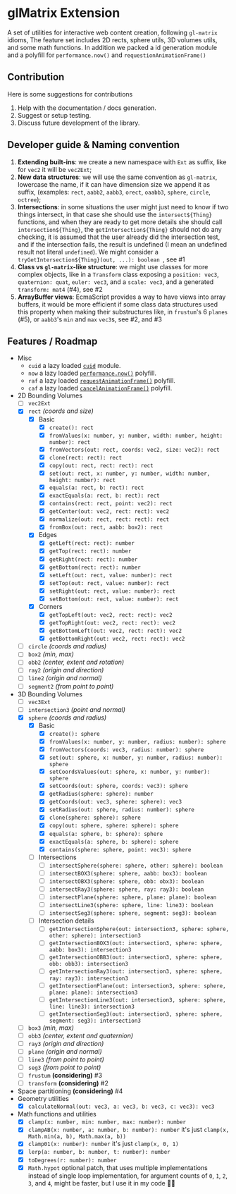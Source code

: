 # glMatrix Extension

A set of utilities for interactive web content creation, following `gl-matrix` idioms,
The feature set includes 2D rects, sphere utils, 3D volumes utils, and some math functions.
In addition we packed a id generation module and a polyfill for `performance.now()` and `requestionAnimationFrame()`

## Contribution

Here is some suggestions for contributions

1. Help with the documentation / docs generation.
2. Suggest or setup testing.
3. Discuss future development of the library.

## Developer guide & Naming convention

1. **Extending built-ins**: we create a new namespace with `Ext` as suffix,
   like for `vec2` it will be `vec2Ext`;
2. **New data structures**: we will use the same convention as `gl-matrix`,
   lowercase the name, if it can have dimension size we append it as
   suffix, (examples: `rect`, `aabb2`, `aabb3`, `orect`, `oaabb3`,
   `sphere`, `circle`, `octree`);
3. **Intersections**: in some situations the user might just need to know
   if two things intersect, in that case she should use the
   `intersect${Thing}` functions, and when they are ready to get more
   details she should call `intersection${Thing}`, the
   `getIntersection${Thing}` should not do any checking, it is assumed that
   the user already did the intersection test, and if the intersection
   fails, the result is undefined (I mean an undefined result not literal
   `undefined`). We might consider a
   `tryGetIntersection${Thing}(out, ...): boolean `, see #1
4. **Class vs `gl-matrix`-like structure**: we might use classes for more complex objects, like in a `Transform` class exposing a `position: vec3`, `quaternion: quat`, `euler: vec3`, and a `scale: vec3`, and a generated `transform: mat4` (#4), see #2
5. **ArrayBuffer views**: EcmaScript provides a way to have views into array buffers, it would be more efficient if some class data structures used this property when making their substructures like, in `frustum`'s 6 `planes` (#5), or `aabb3`'s `min` and `max` `vec3`s, see #2, and #3

## Features / Roadmap

- Misc
  - `cuid` a lazy loaded [`cuid`](http://npmjs.com/package/cuid) module.
  - `now` a lazy loaded [`performance.now()`](http://npmjs.com/package/performance-now) polyfill.
  - `raf` a lazy loaded [`requestAnimationFrame()`](http://npmjs.com/package/@essentials/raf) polyfill.
  - `caf` a lazy loaded [`cancelAnimationFrame()`](http://npmjs.com/package/@essentials/raf) polyfill.
- 2D Bounding Volumes
  - [ ] `vec2Ext`
  - [x] `rect` _(coords and size)_
    - [x] Basic
      - [x] `create(): rect`
      - [x] `fromValues(x: number, y: number, width: number, height: number): rect`
      - [x] `fromVectors(out: rect, coords: vec2, size: vec2): rect`
      - [x] `clone(rect: rect): rect`
      - [x] `copy(out: rect, rect: rect): rect`
      - [x] `set(out: rect, x: number, y: number, width: number, height: number): rect`
      - [x] `equals(a: rect, b: rect): rect`
      - [x] `exactEquals(a: rect, b: rect): rect`
      - [x] `contains(rect: rect, point: vec2): rect`
      - [x] `getCenter(out: vec2, rect: rect): vec2`
      - [x] `normalize(out: rect, rect: rect): rect`
      - [x] `fromBox(out: rect, aabb: box2): rect`
    - [x] Edges
      - [x] `getLeft(rect: rect): number`
      - [x] `getTop(rect: rect): number`
      - [x] `getRight(rect: rect): number`
      - [x] `getBottom(rect: rect): number`
      - [x] `setLeft(out: rect, value: number): rect`
      - [x] `setTop(out: rect, value: number): rect`
      - [x] `setRight(out: rect, value: number): rect`
      - [x] `setBottom(out: rect, value: number): rect`
    - [x] Corners
      - [x] `getTopLeft(out: vec2, rect: rect): vec2`
      - [x] `getTopRight(out: vec2, rect: rect): vec2`
      - [x] `getBottomLeft(out: vec2, rect: rect): vec2`
      - [x] `getBottomRight(out: vec2, rect: rect): vec2`
  - [ ] `circle` _(coords and radius)_
  - [ ] `box2` _(min, max)_
  - [ ] `obb2` _(center, extent and rotation)_
  - [ ] `ray2` _(origin and direction)_
  - [ ] `line2` _(origin and normal)_
  - [ ] `segment2` _(from point to point)_
- 3D Bounding Volumes
  - [ ] `vec3Ext`
  - [ ] `intersection3` _(point and normal)_
  - [x] `sphere` _(coords and radius)_
    - [x] Basic
      - [x] `create(): sphere`
      - [x] `fromValues(x: number, y: number, radius: number): sphere`
      - [x] `fromVectors(coords: vec3, radius: number): sphere`
      - [x] `set(out: sphere, x: number, y: number, radius: number): sphere`
      - [x] `setCoordsValues(out: sphere, x: number, y: number): sphere`
      - [x] `setCoords(out: sphere, coords: vec3): sphere`
      - [x] `getRadius(sphere: sphere): number`
      - [x] `getCoords(out: vec3, sphere: sphere): vec3`
      - [x] `setRadius(out: sphere, radius: number): sphere`
      - [x] `clone(sphere: sphere): sphere`
      - [x] `copy(out: sphere, sphere: sphere): sphere`
      - [x] `equals(a: sphere, b: sphere): sphere`
      - [x] `exactEquals(a: sphere, b: sphere): sphere`
      - [x] `contains(sphere: sphere, point: vec3): sphere`
    - [ ] Intersections
      - [ ] `intersectSphere(sphere: sphere, other: sphere): boolean`
      - [ ] `intersectBOX3(sphere: sphere, aabb: box3): boolean`
      - [ ] `intersectOBX3(sphere: sphere, obb: obx3): boolean`
      - [ ] `intersectRay3(sphere: sphere, ray: ray3): boolean`
      - [ ] `intersectPlane(sphere: sphere, plane: plane): boolean`
      - [ ] `intersectLine3(sphere: sphere, line: line3): boolean`
      - [ ] `intersectSeg3(sphere: sphere, segment: seg3): boolean`
    - [ ] Intersection details
      - [ ] `getIntersectionSphere(out: intersection3, sphere: sphere, other: sphere): intersection3`
      - [ ] `getIntersectionBOX3(out: intersection3, sphere: sphere, aabb: box3): intersection3`
      - [ ] `getIntersectionOBB3(out: intersection3, sphere: sphere, obb: obb3): intersection3`
      - [ ] `getIntersectionRay3(out: intersection3, sphere: sphere, ray: ray3): intersection3`
      - [ ] `getIntersectionPlane(out: intersection3, sphere: sphere, plane: plane): intersection3`
      - [ ] `getIntersectionLine3(out: intersection3, sphere: sphere, line: line3): intersection3`
      - [ ] `getIntersectionSeg3(out: intersection3, sphere: sphere, segment: seg3): intersection3`
  - [ ] `box3` _(min, max)_
  - [ ] `obb3` _(center, extent and quaternion)_
  - [ ] `ray3` _(origin and direction)_
  - [ ] `plane` _(origin and normal)_
  - [ ] `line3` _(from point to point)_
  - [ ] `seg3` _(from point to point)_
  - [ ] `frustum` **(considering)** #3
  - [ ] `transform` **(considering)** #2
- Space partitioning **(considering)** #4
- Geometry utilities
  - [x] `calculateNormal(out: vec3, a: vec3, b: vec3, c: vec3): vec3`
- Math functions and utilities
  - [x] `clamp(x: number, min: number, max: number): number`
  - [x] `clampAB(x: number, a: number, b: number): number` it's just
        `clamp(x, Math.min(a, b), Math.max(a, b))`
  - [x] `clamp01(x: number): number` it's just `clamp(x, 0, 1)`
  - [x] `lerp(a: number, b: number, t: number): number`
  - [x] `toDegrees(r: number): number`
  - [x] `Math.hypot` optional patch, that uses multiple implementations
        instead of single loop implementation, for argument counts of `0`,
        `1`, `2`, `3`, and `4`, might be faster, but I use it in my code 🤷‍♂️
